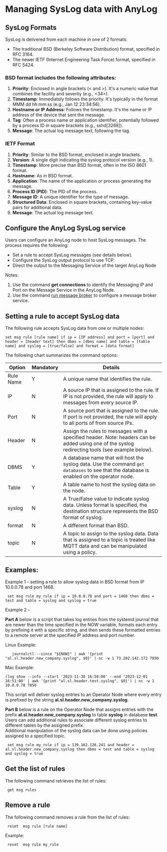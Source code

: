 # Managing SysLog data with AnyLog

## SysLog Formats

SysLog is delivered from each machine in one of 2 formats:
* The traditional BSD (Berkeley Software Distribution) format, specified in RFC 3164.
* The newer IETF (Internet Engineering Task Force) format, specified in RFC 5424.


### BSD format includes the following attributes:

1. **Priority**: Enclosed in angle brackets (< and >). It's a numeric value that combines the facility and severity (e.g., <34>).
2. **Timestamp**: Immediately follows the priority. It's typically in the format MMM dd hh:mm:ss (e.g., Jan 12 23:34:56).
3. **Hostname or IP Address**: Follows the timestamp. It's the name or IP address of the device that sent the message.
4. **Tag**: Often a process name or application identifier, potentially followed by a process ID in square brackets (e.g., sshd[3268]).
5. **Message**: The actual log message text, following the tag.


### IETF Format 

1. **Priority**: Similar to the BSD format, enclosed in angle brackets.
2. **Version**: A single digit indicating the syslog protocol version (e.g., 1).
3. **Timestamp**: More precise than BSD format, often in the ISO 8601 format.
4. **Hostname**: As in BSD format.
5. **Application**: The name of the application or process generating the message.
6. **Process ID (PID)**: The PID of the process.
7. **Message ID**: A unique identifier for the type of message.
8. **Structured Data**: Enclosed in square brackets, containing key-value pairs for additional data.
9. **Message**: The actual log message text.


## Configure the AnyLog SysLog service

Users can configure an AnyLog node to host SysLog messages. The process requires the following:
* Set a rule to accept SysLog messages (see details below).
* Configure the SysLog output protocol to use TCP.
* Direct the output to the Messaging Service of the target AnyLog Node 
  
Notes: 
1) Use the command **get connections** to identify the Messaging IP and Port on the Message Service in the AnyLog Node.
2) Use the command [run message broker](background%20processes.md#message-broker) to configure a message broker service.


## Setting a rule to accept SysLog data

The following rule accepts SysLog data from one or multiple nodes:

```anylog
set msg rule [rule name] if ip = [IP address] and port = [port] and header = [header text] then dbms = [dbms name] and table = [table name] and syslog = [true/false] and format = [data format]
```

The following chart summarizes the command options:

| Option           | Mandatory |  Details |
| ---------------- | ---------  | -------------------------- | 
| Rule Name        | Y          | A unique name that identifies the rule. |
| IP               | N          | A source IP that is assigned to the rule. If IP is not provided, the rule will apply to messages from every source IP. |
| Port             | N          | A source port that is assigned to the rule. If port is not provided, the rule will apply to all ports of from source IPs. |
| Header           | N          | Assign the rules to messages with a specified header. Note: headers can be added using one of the syslog redirecting tools (see example below). |
| DBMS             | Y          | A database name that will host the syslog data. Use the command ```get databases``` to see that the database is enabled on the operator node. |
| Table            | Y          | A table name to host the syslog data on the node. |
| syslog           | N          | A True/False value to indicate syslog data. Unless format is specified, the destination structure represents the BSD format of syslog.  |
| format           | N          | A different format than BSD.  |
| topic            | N          | A topic to assign to the syslog data. Data that is assigned to a topic is treated like MQTT data and can be manipulated using a policy. |

## Examples:

Example 1 - setting a rule to allow syslog data in BSD format from IP 10.0.0.78 and port 1468.
```anylog
 set msg rule my_rule if ip = 10.0.0.78 and port = 1468 then dbms = test and table = syslog and syslog = true
``` 

Example 2 -

**Part A** below is a script that takes log entries from the systemd journal that are newer than the time specified in the NOW variable, 
formats each entry by prefixing it with a specific string, and then sends these formatted entries to a remote server at 
the specified IP address and port number.   

Linux Example:
```shell
   journalctl --since "${NOW}" | awk '{print "al.sl.header.new_company.syslog", $0}' | nc -w 1 73.202.142.172 7850
```
Mac Example:
```shell
(log show --info --start '2023-11-30 16:50:00' --end '2023-12-01 16:51:00' | awk '{print "al.sl.header.test.syslog", $0}') | nc -w 1 10.0.0.78 7850
```

This script will deliver syslog entries to an Operator Node where every entry is prefixed by the string **al.sl.header.new_company.syslog**.

**Part B** below is a rule on the Operator Node that assigns entries with the prefix **al.sl.header.new_company.syslog**
to table **syslog** in database **test**.  
Users can add additional rules to associate different syslog entries to different tables by the assigned prefix.  
Additional manipulation of the syslog data can be done using policies assigned to a specified topic.

```anylog
 set msg rule my_rule if ip = 139.162.126.241 and header = al.sl.header.new_company.syslog then dbms = test and table = syslog and syslog = true
``` 

## Get the list of rules

The following command retrieves the list of rules:

```anylog
 get msg rules
```

## Remove a rule

The following command removes a rule from the list of rules:

```anylog
 reset  msg rule [rule name]
```

Example:
```anylog
 reset  msg rule my_rule
```